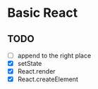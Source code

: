 # Basic React

## TODO

- [ ] append to the right place
- [x] setState
- [x] React.render
- [x] React.createElement

